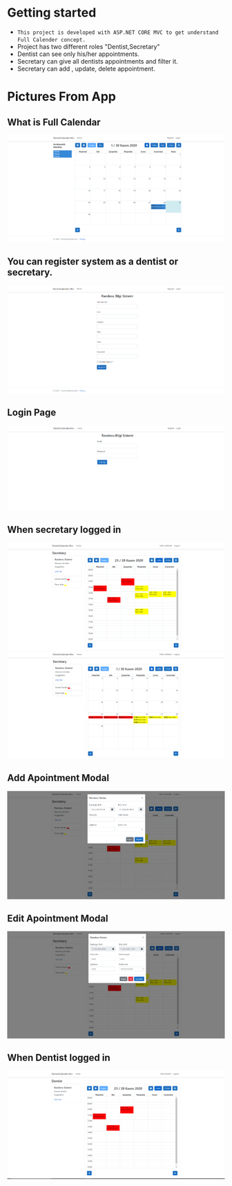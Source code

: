 # Getting started

 - `This project is developed with ASP.NET CORE MVC to get understand Full Calender concept.`
 - Project has two different roles "Dentist,Secretary"
 - Dentist can see only his/her appointments.
 - Secretary can give all dentists appointments and filter it.
 - Secretary can add , update, delete appointment.

 # Pictures From App

## What is Full Calendar
![ExampleOfFullCalender](https://github.com/malikulle/Full-Calendar/blob/master/images/1.png?raw=true)

## You can register system as a dentist or secretary.
![Register](https://github.com/malikulle/Full-Calendar/blob/master/images/2.png?raw=true)

## Login Page
![Login](https://github.com/malikulle/Full-Calendar/blob/master/images/3.png?raw=true)

## When secretary logged in
![Secretary1](https://github.com/malikulle/Full-Calendar/blob/master/images/4.png?raw=true)
![Secretary2](https://github.com/malikulle/Full-Calendar/blob/master/images/5.png?raw=true)

## Add Apointment Modal
![AddAppointment](https://github.com/malikulle/Full-Calendar/blob/master/images/7.png?raw=true)

## Edit Apointment Modal
![EditAppointment](https://github.com/malikulle/Full-Calendar/blob/master/images/8.png?raw=true)


## When Dentist logged in
![Dentist](https://github.com/malikulle/Full-Calendar/blob/master/images/6.png?raw=true)


